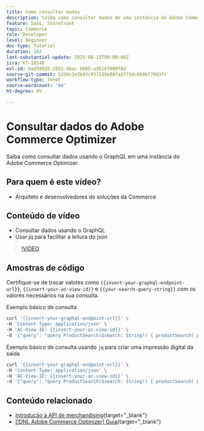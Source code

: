 ```yaml
---
title: Como consultar dados
description: Saiba como consultar dados de uma instância do Adobe Commerce Optimizer.
feature: Saas, Storefront
topic: Commerce
role: Developer
level: Beginner
doc-type: Tutorial
duration: 182
last-substantial-update: 2025-08-13T00:00:00Z
jira: KT-18548
exl-id: bad3d926-2952-4bac-b685-adb16f009f8d
source-git-commit: 5d34c2e3b93c937139e88fa2f75dc6046f7093fc
workflow-type: tm+mt
source-wordcount: '94'
ht-degree: 0%

---
```


# Consultar dados do Adobe Commerce Optimizer

Saiba como consultar dados usando o GraphQL em uma instância do Adobe Commerce Optimizer.

## Para quem é este vídeo?

* Arquiteto e desenvolvedores de soluções da Commerce

## Conteúdo de vídeo

* Consultar dados usando o GraphQL
* Usar jq para facilitar a leitura do json

>[!VIDEO](https://video.tv.adobe.com/v/3470805?learn=on&enablevpops&captions=por_br)

## Amostras de código

Certifique-se de trocar valores como `{{insert-your-graphql-endpoint-url}}`, `{{insert-your-ac-view-id}}` e `{{your-search-query-string}}` com os valores necessários na sua consulta.

Exemplo básico de consulta

```bash
curl '{{insert-your-graphql-endpoint-url}}' \
-H 'Content-Type: application/json' \
-H 'AC-View-ID: {{insert-your-ac-view-id}}' \
-d '{"query": "query ProductSearch($search: String!) { productSearch( phrase: $search, page_size: 10, current_page: 2) { items { productView { sku name description shortDescription images { url } ... on SimpleProductView { attributes { label name value } price { regular { amount { value currency } } roles } } } } } }", "variables": { "search": "{{your-search-query-string}}"}}'
```

Exemplo básico de consulta usando `jq` para criar uma impressão digital da saída

```bash
curl '{{insert-your-graphql-endpoint-url}}' \
-H 'Content-Type: application/json' \
-H 'AC-View-ID: {{insert-your-ac-view-id}}' \
-d '{"query": "query ProductSearch($search: String!) { productSearch( phrase: $search, page_size: 10, current_page: 2) { items { productView { sku name description shortDescription images { url } ... on SimpleProductView { attributes { label name value } price { regular { amount { value currency } } roles } } } } } }", "variables": { "search": "{{your-search-query-string}}"}}' | jq .
```

## Conteúdo relacionado

* [Introdução à API de merchandising](https://developer.adobe.com/commerce/services/optimizer/merchandising-services/using-the-api/#make-your-first-request){target="_blank"}
* [[!DNL Adobe Commerce Optimizer] Guia](https://experienceleague.adobe.com/pt-br/docs/commerce/optimizer/overview){target="_blank"}
